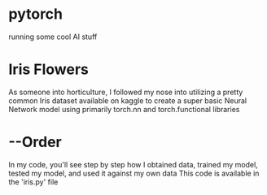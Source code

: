 # pytorch
running some cool AI stuff

# Iris Flowers
As someone into horticulture, I followed my nose into utilizing a pretty common Iris dataset available on kaggle to create a super basic Neural Network model using primarily
torch.nn and torch.functional libraries

# --Order 
In my code, you'll see step by step how I obtained data, trained my model, tested my model, and used it against my own data
This code is available in the 'iris.py' file
